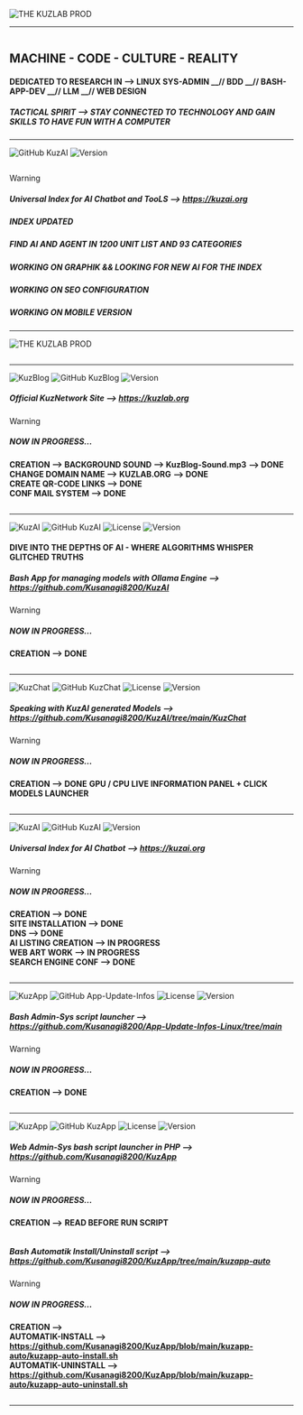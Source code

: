 
![THE KUZLAB PROD](https://img.shields.io/badge/THE%20%20%20KUZ%20%20%20ZEITGEIST%20%20%20PRODUCTION%20%20-blue?style=for-the-badge)

___________________________________________________________________________________________________________________
<picture>
 <source media="(prefers-color-scheme: dark)" srcset="https://github.com/Kusanagi8200/Kusanagi8200/blob/main/KUZLAB1.jpg">
 <source media="(prefers-color-scheme: light)" srcset="https://github.com/Kusanagi8200/Kusanagi8200/blob/main/KUZLAB1.jpg">
 <img alt="" src="">
</picture>

## **MACHINE - CODE - CULTURE - REALITY**

#### **DEDICATED TO RESEARCH IN --> LINUX SYS-ADMIN __// BDD __// BASH-APP-DEV __// LLM __// WEB DESIGN**

##### **TACTICAL SPIRIT --> STAY CONNECTED TO TECHNOLOGY AND GAIN SKILLS TO HAVE FUN WITH A COMPUTER**

___________________________________________________________________________________________________________________

![GitHub KuzAI](https://img.shields.io/badge/%20%20%20GitHub%20%20%20-%20%20%20KUZAI.ORG%20%20%20-orange?style=for-the-badge&logo=github)
![Version](https://img.shields.io/badge/Beta%20%20%20Beta-0.9.2025-orange?style=for-the-badge)  

<picture>
 <source media="(prefers-color-scheme: dark)" srcset="https://github.com/Kusanagi8200/Kusanagi8200/blob/main/QR-CODE-KUZAI.jpg">
 <source media="(prefers-color-scheme: light)" srcset="https://github.com/Kusanagi8200/Kusanagi8200/blob/main/QR-CODE-KUZAI.jpg">
 <img alt="" src="">
</picture>

> [!WARNING]
> 
> ##### **Universal Index for AI Chatbot and TooLS --> https://kuzai.org**
> ##### **INDEX  UPDATED**
> ##### **FIND AI AND AGENT IN 1200 UNIT LIST AND 93 CATEGORIES**
> ##### **WORKING ON GRAPHIK && LOOKING FOR NEW AI FOR THE INDEX**
> ##### **WORKING ON SEO CONFIGURATION**
> ##### **WORKING ON MOBILE VERSION**


___________________________________________________________________________________________________________________

![THE KUZLAB PROD](https://img.shields.io/badge/THE%20%20%20KUZLAB%20%20%20IS%20%20%20ONLINE%20%20-blue?style=for-the-badge)

<picture>
 <source media="(prefers-color-scheme: dark)" srcset="https://github.com/Kusanagi8200/Kusanagi8200/blob/main/QR-KUZLAB2.jpg">
 <source media="(prefers-color-scheme: light)" srcset="https://github.com/Kusanagi8200/Kusanagi8200/blob/main/QR-KUZLAB2.jpg">
 <img alt="" src="">
</picture>

_________________________________________________________________________________________________________________

![KuzBlog](https://img.shields.io/badge/%20%20%20LAB%20%20%201_//%20%20%20WEB%20%20%20ART%20%20%20EXPLORATION%20%20%20-blue?style=for-the-badge)
![GitHub KuzBlog](https://img.shields.io/badge/%20%20%20GitHub%20%20%20-%20%20%20KUZLAB.ORG%20%20%20-orange?style=for-the-badge&logo=github)
![Version](https://img.shields.io/badge/Version-0.4.25-orange?style=for-the-badge)

##### **Official KuzNetwork Site --> https://kuzlab.org**

> [!WARNING]  
> ##### **NOW IN PROGRESS...**
> 
> **CREATION --> BACKGROUND SOUND --> KuzBlog-Sound.mp3** **--> DONE** \
> **CHANGE DOMAIN NAME --> KUZLAB.ORG** **--> DONE** \
> **CREATE QR-CODE LINKS --> DONE** \
> **CONF MAIL SYSTEM --> DONE**

<picture>
 <source media="(prefers-color-scheme: dark)" srcset="https://github.com/Kusanagi8200/Kusanagi8200/blob/main/HOME.png">
 <source media="(prefers-color-scheme: light)" srcset="https://github.com/Kusanagi8200/Kusanagi8200/blob/main/HOME.png">
 <img alt="" src="">
</picture> 

___________________________________________________________________________________________________________________

![KuzAI](https://img.shields.io/badge/%20%20%20LAB%20%20%202_//%20%20%20LLM%20%20%20EXPLORATION%20%20%20PART1-blue?style=for-the-badge)
![GitHub KuzAI](https://img.shields.io/badge/%20%20%20GitHub%20%20%20-%20%20%20KuzAI%20%20%20-orange?style=for-the-badge&logo=github)
![License](https://img.shields.io/badge/OpenSource-green?style=for-the-badge)
![Version](https://img.shields.io/badge/Beta%20%20%20Version-0.3.25-orange?style=for-the-badge)


#### **DIVE INTO THE DEPTHS OF AI - WHERE ALGORITHMS WHISPER GLITCHED TRUTHS** 
##### **Bash App for managing models with Ollama Engine --> https://github.com/Kusanagi8200/KuzAI**

> [!WARNING]  
> ##### **NOW IN PROGRESS...**
>
> **CREATION --> DONE**

<picture>
 <source media="(prefers-color-scheme: dark)" srcset="https://github.com/Kusanagi8200/KuzAI/blob/main/KuzAI.png">
 <source media="(prefers-color-scheme: light)" srcset="https://github.com/Kusanagi8200/KuzAI/blob/main/KuzAI.png"> 
 <img alt="" src="">
</picture> 

___________________________________________________________________________________________________________________

![KuzChat](https://img.shields.io/badge/%20%20%20LAB%20%20%202_//%20%20%20LLM%20%20%20EXPLORATION%20%20%20PART2-blue?style=for-the-badge)
![GitHub KuzChat](https://img.shields.io/badge/%20%20%20GitHub%20%20%20-%20%20%20KuzChat%20%20%20-orange?style=for-the-badge&logo=github) 
![License](https://img.shields.io/badge/OpenSource-green?style=for-the-badge)
![Version](https://img.shields.io/badge/Beta%20%20%20Version-0.3.25-orange?style=for-the-badge)

##### **Speaking with KuzAI generated Models --> https://github.com/Kusanagi8200/KuzAI/tree/main/KuzChat**

> [!WARNING]  
> ##### **NOW IN PROGRESS...**
>
> **CREATION --> DONE**
> **GPU / CPU LIVE INFORMATION PANEL + CLICK MODELS LAUNCHER**

<picture>
 <source media="(prefers-color-scheme: dark)" srcset="https://github.com/Kusanagi8200/Kusanagi8200/blob/main/KUZCHAT.jpg">
 <source media="(prefers-color-scheme: light)" srcset="https://github.com/Kusanagi8200/Kusanagi8200/blob/main/KUZCHAT.jpg">
 <img alt="" src="">
</picture> 

___________________________________________________________________________________________________________________

![KuzAI](https://img.shields.io/badge/%20%20%20LAB%20%20%202_//%20%20%20LLM%20%20%20EXPLORATION%20%20%20PART3-blue?style=for-the-badge)
![GitHub KuzAI](https://img.shields.io/badge/%20%20%20GitHub%20%20%20-%20%20%20KUZAI.ORG%20%20%20-orange?style=for-the-badge&logo=github)
![Version](https://img.shields.io/badge/Beta%20%20%20Beta-0.9.2025-orange?style=for-the-badge)

##### **Universal Index for AI Chatbot --> https://kuzai.org**

> [!WARNING]
> ##### **NOW IN PROGRESS...**
>  
> **CREATION --> DONE** \
> **SITE INSTALLATION --> DONE** \
> **DNS --> DONE** \
> **AI LISTING CREATION --> IN PROGRESS** \
> **WEB ART WORK --> IN PROGRESS** \
> **SEARCH ENGINE CONF --> DONE**

<picture>
 <source media="(prefers-color-scheme: dark)" srcset="https://github.com/Kusanagi8200/Kusanagi8200/blob/main/KUZAI.ORG.png">
 <source media="(prefers-color-scheme: light)" srcset="https://github.com/Kusanagi8200/Kusanagi8200/blob/main/KUZAI.ORG.png">
 <img alt="" src="">
</picture> 

___________________________________________________________________________________________________________________

![KuzApp](https://img.shields.io/badge/%20%20%20LAB%20%20%203_//%20%20%20ADMIN_SYS%20%20%20TOOLS%20%20%20Part1-blue?style=for-the-badge)
![GitHub App-Update-Infos](https://img.shields.io/badge/%20%20%20GitHub%20%20%20-%20%20%20KuzApp_Bash%20%20%20-orange?style=for-the-badge&logo=github) 
![License](https://img.shields.io/badge/OpenSource-green?style=for-the-badge)
![Version](https://img.shields.io/badge/Beta%20%20%20Version-0.2.25-orange?style=for-the-badge)

##### **Bash Admin-Sys script launcher --> https://github.com/Kusanagi8200/App-Update-Infos-Linux/tree/main**

> [!WARNING]  
> ##### **NOW IN PROGRESS...**
> 
> **CREATION --> DONE** 

<picture>
 <source media="(prefers-color-scheme: dark)" srcset="https://github.com/Kusanagi8200/App-Update-Infos-Linux/blob/main/AppUpdateInfos.png">
 <source media="(prefers-color-scheme: light)" srcset="https://github.com/Kusanagi8200/App-Update-Infos-Linux/blob/main/AppUpdateInfos.png">
 <img alt="" src="">
</picture>  

___________________________________________________________________________________________________________________

![KuzApp](https://img.shields.io/badge/%20%20%20LAB%20%20%203_//%20%20%20ADMIN_SYS%20%20%20TOOLS%20%20%20Part2-blue?style=for-the-badge)
![GitHub KuzApp](https://img.shields.io/badge/%20%20%20GitHub%20%20%20-%20%20%20KuzApp%20%20%20-orange?style=for-the-badge&logo=github) 
![License](https://img.shields.io/badge/OpenSource-green?style=for-the-badge)
![Version](https://img.shields.io/badge/Beta%20%20%20Version-0.2.25-orange?style=for-the-badge)

##### **Web Admin-Sys bash script launcher in PHP --> https://github.com/Kusanagi8200/KuzApp**

> [!WARNING]  
> ##### **NOW IN PROGRESS...**
> 
> **CREATION -->** **READ BEFORE RUN SCRIPT**

<picture>
 <source media="(prefers-color-scheme: dark)" srcset="https://github.com/Kusanagi8200/Kusanagi8200/blob/main/KUZAPP.jpg">
 <source media="(prefers-color-scheme: light)" srcset="https://github.com/Kusanagi8200/Kusanagi8200/blob/main/KUZAPP.jpg">
 <img alt="" src="">
</picture>  

##### **Bash Automatik Install/Uninstall script --> https://github.com/Kusanagi8200/KuzApp/tree/main/kuzapp-auto**

> [!WARNING]  
> ##### **NOW IN PROGRESS...**
> 
> **CREATION -->** \
> **AUTOMATIK-INSTALL --> https://github.com/Kusanagi8200/KuzApp/blob/main/kuzapp-auto/kuzapp-auto-install.sh** \
  **AUTOMATIK-UNINSTALL --> https://github.com/Kusanagi8200/KuzApp/blob/main/kuzapp-auto/kuzapp-auto-uninstall.sh**

<picture>
 <source media="(prefers-color-scheme: dark)" srcset="https://github.com/Kusanagi8200/KuzApp/blob/main/kuzapp-images/KUZAPP-AUTO.jpg">
 <source media="(prefers-color-scheme: light)" srcset="https://github.com/Kusanagi8200/KuzApp/blob/main/kuzapp-images/KUZAPP-AUTO.jpg">
 <img alt="" src="">
</picture> 


___________________________________________________________________________________________________________________

